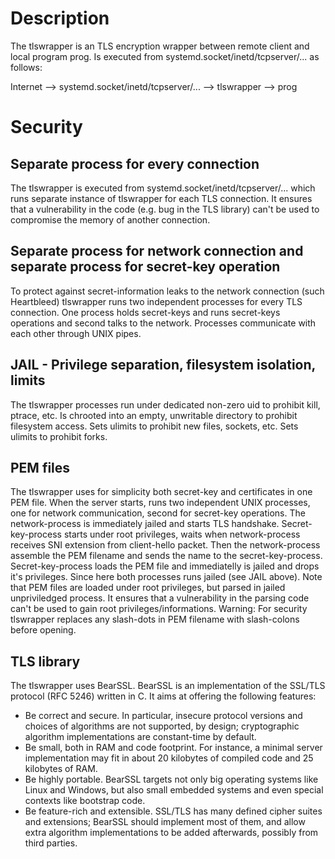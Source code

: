 # Description
The tlswrapper is an TLS encryption wrapper between remote client and local program prog. Is executed from systemd.socket/inetd/tcpserver/... as follows:

Internet --> systemd.socket/inetd/tcpserver/... --> tlswrapper --> prog

# Security
 

## Separate process for every connection

The tlswrapper is executed from systemd.socket/inetd/tcpserver/... which runs separate instance of tlswrapper for each TLS connection. It ensures that a vulnerability in the code (e.g. bug in the TLS library) can't be used to compromise the memory of another connection.

## Separate process for network connection and separate process for secret-key operation

To protect against secret-information leaks to the network connection (such Heartbleed) tlswrapper runs two independent processes for every TLS connection. One process holds secret-keys and
runs secret-keys operations and second talks to the network. Processes communicate with each other through UNIX pipes.

## JAIL - Privilege separation, filesystem isolation, limits

The tlswrapper processes run under dedicated non-zero uid to prohibit kill, ptrace, etc. Is chrooted into an empty, unwritable directory to prohibit filesystem access. Sets ulimits to prohibit new files, sockets, etc. Sets ulimits to prohibit forks.

## PEM files

The tlswrapper uses for simplicity both secret-key and certificates in one PEM file. When the server starts, runs two independent UNIX processes, one for network communication, second for secret-key operations. The network-process is immediately jailed and starts TLS handshake. Secret-key-process starts under root privileges, waits when network-process receives SNI extension from
client-hello packet. Then the network-process assemble the PEM filename and sends the name to the secret-key-process. Secret-key-process loads the PEM file and immediatelly is jailed and drops it's
privileges. Since here both processes runs jailed (see JAIL above). Note that PEM files are loaded under root privileges, but parsed in jailed unpriviledged process. It ensures that a vulnerability in the
parsing code can't be used to gain root privileges/informations. Warning: For security tlswrapper replaces any slash-dots in PEM filename with slash-colons before opening.

## TLS library

The tlswrapper uses BearSSL. BearSSL is an implementation of the SSL/TLS protocol (RFC 5246) written in C. It aims at offering the following features:
- Be correct and secure. In particular, insecure protocol versions and choices of algorithms are not supported, by design; cryptographic algorithm implementations are constant-time by default.
- Be small, both in RAM and code footprint. For instance, a minimal server implementation may fit in about 20 kilobytes of compiled code and 25 kilobytes of RAM.
- Be highly portable. BearSSL targets not only big operating systems like Linux and Windows, but also small embedded systems and even special contexts like bootstrap code.
- Be feature-rich and extensible. SSL/TLS has many defined cipher suites and extensions; BearSSL should implement most of them, and allow extra algorithm implementations to be added afterwards, possibly from third parties.
